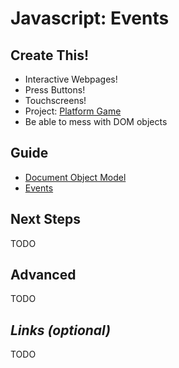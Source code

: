 # Javascript: Events


## Create This!

-   Interactive Webpages!
-   Press Buttons!
-   Touchscreens!
-   Project: [Platform Game](http://eloquentjavascript.net/16_game.html)
-   Be able to mess with DOM objects



## Guide


- [Document Object Model](http://eloquentjavascript.net/14_dom.html)
- [Events](http://eloquentjavascript.net/15_event.html)



## Next Steps

TODO

## Advanced

TODO

## *Links (optional)*

TODO